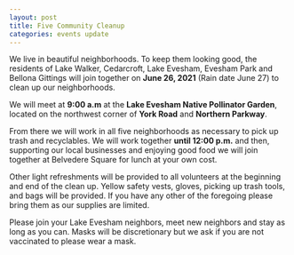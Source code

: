```yaml
---
layout: post
title: Five Community Cleanup
categories: events update
---
```


We live in beautiful neighborhoods. To keep them looking good, the residents of
Lake Walker, Cedarcroft, Lake Evesham, Evesham Park and Bellona Gittings will
join together on **June 26, 2021** (Rain date June 27) to clean up our
neighborhoods.

We will meet at **9:00 a.m** at the **Lake Evesham Native Pollinator Garden**,
located on the northwest corner of **York Road** and **Northern Parkway**.

From there we will work in all five neighborhoods as necessary to pick up
trash and recyclables. We will work together **until 12:00 p.m.** and then,
supporting our local businesses and enjoying good food we will join together
at Belvedere Square for lunch at your own cost.

Other light refreshments will be provided to all volunteers at the beginning
and end of the clean up. Yellow safety vests, gloves, picking up trash tools,
and bags will be provided. If you have any other of the foregoing please bring
them as our supplies are limited.

Please join your Lake Evesham neighbors, meet new neighbors and stay as long
as you can. Masks will be discretionary but we ask if you are not vaccinated
to please wear a mask.
